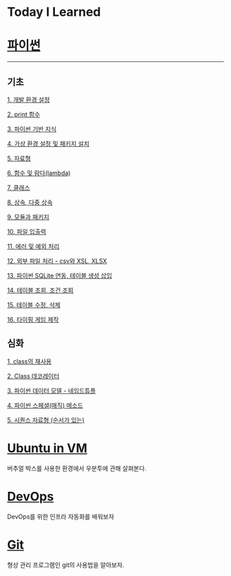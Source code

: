 # Today I Learned
# [파이썬](./파이썬)
--------
## 기초

[1. 개발 환경 설정](./파이썬/기초/1%20개발%20환경%20설정.md)

[2. print 함수](./파이썬/기초/2%20print%20함수.md)

[3. 파이썬 기반 지식](./파이썬/기초/3%20파이썬%20기반%20지식.md)

[4. 가상 환경 설정 및 패키지 설치](./파이썬/기초/4%20가상%20환경%20설정%20및%20패키지%20설치.md)

[5. 자료형](./파이썬/기초/5%20자료형.md)

[6. 함수 및 람다(lambda)](./파이썬/기초/6%20함수%20및%20람다(lambda).md)

[7. 클래스](./파이썬/기초/7%20클래스.md)

[8. 상속, 다중 상속](./파이썬/기초/8%20상속%2C%20다중%20상속.md)

[9. 모듈과 패키지](./파이썬/기초/9%20모듈과%20패키지.md)

[10. 파일 입출력](./파이썬/기초/10%20파일%20입출력.md)

[11. 에러 및 예외 처리](./파이썬/기초/11%20에러%20및%20예외%20처리.md)

[12. 외부 파일 처리 - csv와 XSL, XLSX](./파이썬/기초/12%20외부%20파일%20처리%20-%20csv와%20XSL%2C%20XLSX.md)

[13. 파이썬 SQLite 연동, 테이블 생성 삽입](./파이썬/기초/13%20파이썬%20SQLite%20연동%2C%20테이블%20생성%20삽입.md)

[14. 테이블 조회, 조건 조회](./파이썬/기초/14%20테이블%20조회%2C%20조건%20조회.md)

[15. 테이블 수정, 삭제](./파이썬/기초/15%20테이블%20수정%2C%20삭제.md)

[16. 타이핑 게임 제작](./파이썬/기초/16%20타이핑%20게임%20제작.md)

## 심화

[1. class의 재사용](./파이썬/1%20class%20의%20재사용.md)

[2. Class 데코레이터](./파이썬/2%20Class%20데코레이터.md)

[3. 파이썬 데이터 모델 - 네임드튜플](./파이썬/3%20파이썬%20데이터%20모델%20-%20네임드튜플.md)

[4. 파이썬 스페셜(매직) 메소드](./파이썬/4%20파이썬%20스페셜(매직)%20메소드.md)

[5. 시퀀스 자료형 (순서가 있는)](./파이썬/5%20시퀀스%20자료형%20(순서가%20있는).md)



# [Ubuntu in VM](./Ubuntu%20in%20VM/Ubuntu%20Linux%20VM.md)

버추얼 박스를 사용한 환경에서 우분투에 관해 살펴본다.

# [DevOps](./DevOps)

DevOps를 위한 인프라 자동화를 배워보자

# [Git](./Git)

형상 관리 프로그램인 git의 사용법을 알아보자.
